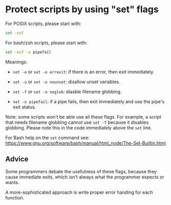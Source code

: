 # Protect scripts by using "set" flags

For POSIX scripts, please start with:

```sh
set -euf
```

For bash/zsh scripts, please start with:

```sh
set -euf -o pipefail
```

Meanings:

  * `set -e` or `set -o errexit`: if there is an error, then exit immediately.

  * `set -u` or `set -o nounset`: disallow unset variables.

  * `set -f` or `set -o noglob`: diasble filename globbing.

  * `set -o pipefail`: if a pipe fails, then exit immediately and use the pipe's exit status.

Note: some scripts won't be able use all these flags. For example, a script that needs filename globbing cannot use `set -f` because it disables globbing. Please note this in the code immediately above the `set` line.

For Bash help on the `set` command see: https://www.gnu.org/software/bash/manual/html_node/The-Set-Builtin.html


## Advice

Some programmers debate the usefulness of these flags, because they cause immediate exits, which isn't always what the programmer expects or wants. 

A more-sophisticated approach is write proper error handing for each function.
